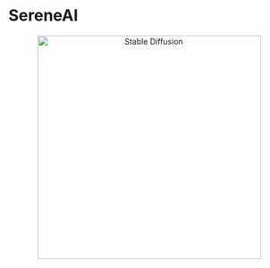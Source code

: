 # SereneAI
<div align="center">
  <img src="https://github.com/user-attachments/assets/2f95ee54-6276-43a3-b851-c21fd82c3af8" alt="Stable Diffusion" width="400"/>
</div>
